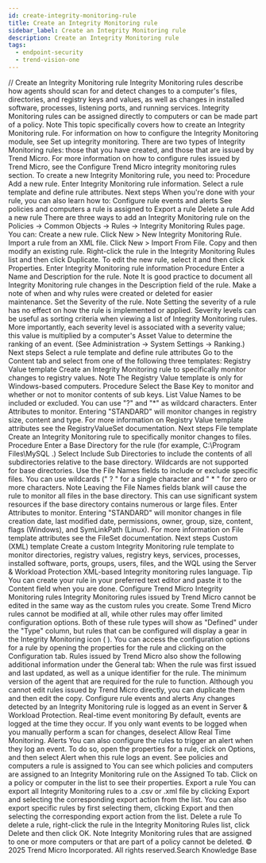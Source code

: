 ```yaml
---
id: create-integrity-monitoring-rule
title: Create an Integrity Monitoring rule
sidebar_label: Create an Integrity Monitoring rule
description: Create an Integrity Monitoring rule
tags:
  - endpoint-security
  - trend-vision-one
---
```


/*<![CDATA[*/ $('#title').html($('meta[name=map-description]').attr('content')); /*]]>*/ Create an Integrity Monitoring rule Integrity Monitoring rules describe how agents should scan for and detect changes to a computer's files, directories, and registry keys and values, as well as changes in installed software, processes, listening ports, and running services. Integrity Monitoring rules can be assigned directly to computers or can be made part of a policy. Note This topic specifically covers how to create an Integrity Monitoring rule. For information on how to configure the Integrity Monitoring module, see Set up integrity monitoring. There are two types of Integrity Monitoring rules: those that you have created, and those that are issued by Trend Micro. For more information on how to configure rules issued by Trend Micro, see the Configure Trend Micro integrity monitoring rules section. To create a new Integrity Monitoring rule, you need to: Procedure Add a new rule. Enter Integrity Monitoring rule information. Select a rule template and define rule attributes. Next steps When you're done with your rule, you can also learn how to: Configure rule events and alerts See policies and computers a rule is assigned to Export a rule Delete a rule Add a new rule There are three ways to add an Integrity Monitoring rule on the Policies → Common Objects → Rules → Integrity Monitoring Rules page. You can: Create a new rule. Click New > New Integrity Monitoring Rule. Import a rule from an XML file. Click New > Import From File. Copy and then modify an existing rule. Right-click the rule in the Integrity Monitoring Rules list and then click Duplicate. To edit the new rule, select it and then click Properties. Enter Integrity Monitoring rule information Procedure Enter a Name and Description for the rule. Note It is good practice to document all Integrity Monitoring rule changes in the Description field of the rule. Make a note of when and why rules were created or deleted for easier maintenance. Set the Severity of the rule. Note Setting the severity of a rule has no effect on how the rule is implemented or applied. Severity levels can be useful as sorting criteria when viewing a list of Integrity Monitoring rules. More importantly, each severity level is associated with a severity value; this value is multiplied by a computer's Asset Value to determine the ranking of an event. (See Administration → System Settings → Ranking.) Next steps Select a rule template and define rule attributes Go to the Content tab and select from one of the following three templates: Registry Value template Create an Integrity Monitoring rule to specifically monitor changes to registry values. Note The Registry Value template is only for Windows-based computers. Procedure Select the Base Key to monitor and whether or not to monitor contents of sub keys. List Value Names to be included or excluded. You can use "?" and "*" as wildcard characters. Enter Attributes to monitor. Entering "STANDARD" will monitor changes in registry size, content and type. For more information on Registry Value template attributes see the RegistryValueSet documentation. Next steps File template Create an Integrity Monitoring rule to specifically monitor changes to files. Procedure Enter a Base Directory for the rule (for example, C:\Program Files\MySQL .) Select Include Sub Directories to include the contents of all subdirectories relative to the base directory. Wildcards are not supported for base directories. Use the File Names fields to include or exclude specific files. You can use wildcards (" ? " for a single character and " * " for zero or more characters. Note Leaving the File Names fields blank will cause the rule to monitor all files in the base directory. This can use significant system resources if the base directory contains numerous or large files. Enter Attributes to monitor. Entering "STANDARD" will monitor changes in file creation date, last modified date, permissions, owner, group, size, content, flags (Windows), and SymLinkPath (Linux). For more information on File template attributes see the FileSet documentation. Next steps Custom (XML) template Create a custom Integrity Monitoring rule template to monitor directories, registry values, registry keys, services, processes, installed software, ports, groups, users, files, and the WQL using the Server & Workload Protection XML-based Integrity monitoring rules language. Tip You can create your rule in your preferred text editor and paste it to the Content field when you are done. Configure Trend Micro Integrity Monitoring rules Integrity Monitoring rules issued by Trend Micro cannot be edited in the same way as the custom rules you create. Some Trend Micro rules cannot be modified at all, while other rules may offer limited configuration options. Both of these rule types will show as "Defined" under the "Type" column, but rules that can be configured will display a gear in the Integrity Monitoring icon ( ). You can access the configuration options for a rule by opening the properties for the rule and clicking on the Configuration tab. Rules issued by Trend Micro also show the following additional information under the General tab: When the rule was first issued and last updated, as well as a unique identifier for the rule. The minimum version of the agent that are required for the rule to function. Although you cannot edit rules issued by Trend Micro directly, you can duplicate them and then edit the copy. Configure rule events and alerts Any changes detected by an Integrity Monitoring rule is logged as an event in Server & Workload Protection. Real-time event monitoring By default, events are logged at the time they occur. If you only want events to be logged when you manually perform a scan for changes, deselect Allow Real Time Monitoring. Alerts You can also configure the rules to trigger an alert when they log an event. To do so, open the properties for a rule, click on Options, and then select Alert when this rule logs an event. See policies and computers a rule is assigned to You can see which policies and computers are assigned to an Integrity Monitoring rule on the Assigned To tab. Click on a policy or computer in the list to see their properties. Export a rule You can export all Integrity Monitoring rules to a .csv or .xml file by clicking Export and selecting the corresponding export action from the list. You can also export specific rules by first selecting them, clicking Export and then selecting the corresponding export action from the list. Delete a rule To delete a rule, right-click the rule in the Integrity Monitoring Rules list, click Delete and then click OK. Note Integrity Monitoring rules that are assigned to one or more computers or that are part of a policy cannot be deleted. © 2025 Trend Micro Incorporated. All rights reserved.Search Knowledge Base